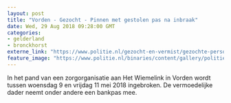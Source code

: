 ```yaml
---
layout: post
title: "Vorden - Gezocht - Pinnen met gestolen pas na inbraak"
date: Wed, 29 Aug 2018 09:28:00 GMT
categories: 
- gelderland 
- bronckhorst 
externe_link: "https://www.politie.nl/gezocht-en-vermist/gezochte-personen/2018/augustus/02-oon/gld/pinnen-met-gestolen-pas-na-inbraak.html"
feature_image: "https://www.politie.nl/binaries/content/gallery/politie/gezocht/verdachten/2018/augustus/02-on/2018204392-1.jpg"
---
```


In het pand van een zorgorganisatie aan Het Wiemelink in Vorden wordt tussen woensdag 9 en vrijdag 11 mei 2018 ingebroken. De vermoedelijke dader neemt onder andere een bankpas mee.
